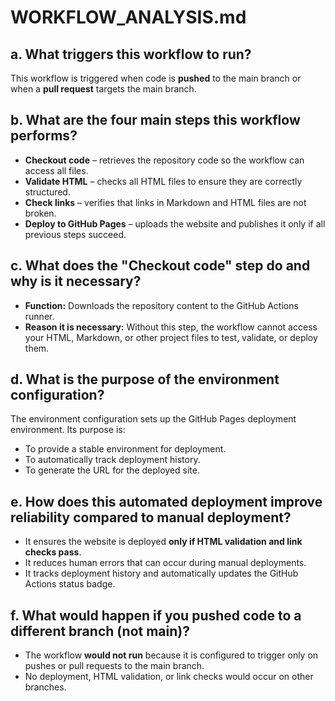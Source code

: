 # WORKFLOW_ANALYSIS.md

## a. What triggers this workflow to run?
This workflow is triggered when code is **pushed** to the main branch or when a **pull request** targets the main branch.

## b. What are the four main steps this workflow performs?
- **Checkout code** – retrieves the repository code so the workflow can access all files.  
- **Validate HTML** – checks all HTML files to ensure they are correctly structured.  
- **Check links** – verifies that links in Markdown and HTML files are not broken.  
- **Deploy to GitHub Pages** – uploads the website and publishes it only if all previous steps succeed.

## c. What does the "Checkout code" step do and why is it necessary?
- **Function:** Downloads the repository content to the GitHub Actions runner.  
- **Reason it is necessary:** Without this step, the workflow cannot access your HTML, Markdown, or other project files to test, validate, or deploy them.

## d. What is the purpose of the environment configuration?
The environment configuration sets up the GitHub Pages deployment environment. Its purpose is:  
- To provide a stable environment for deployment.  
- To automatically track deployment history.  
- To generate the URL for the deployed site.

## e. How does this automated deployment improve reliability compared to manual deployment?
- It ensures the website is deployed **only if HTML validation and link checks pass**.  
- It reduces human errors that can occur during manual deployments.  
- It tracks deployment history and automatically updates the GitHub Actions status badge.

## f. What would happen if you pushed code to a different branch (not main)?
- The workflow **would not run** because it is configured to trigger only on pushes or pull requests to the main branch.  
- No deployment, HTML validation, or link checks would occur on other branches.
